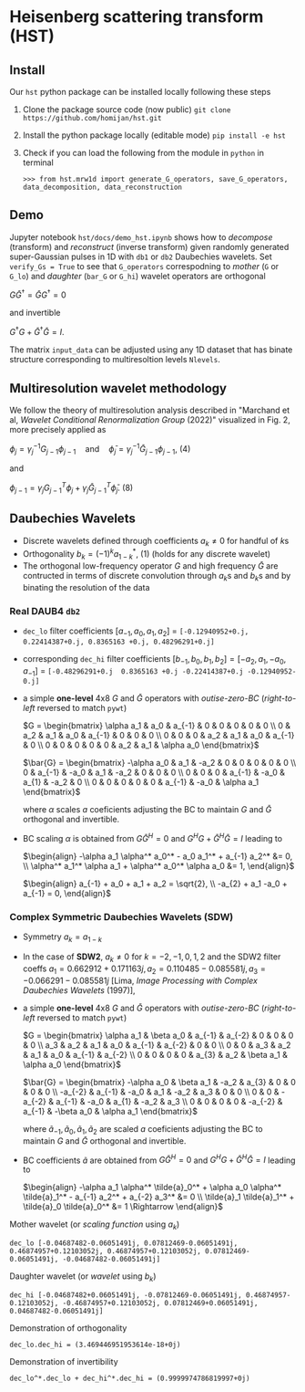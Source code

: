# Heisenberg scattering transform (HST)

## Install

Our `hst` python package can be installed locally following these steps

1. Clone the package source code (now public) `git clone https://github.com/homijan/hst.git`

2. Install the python package locally (editable mode) `pip install -e hst`

3. Check if you can load the following from the module in `python` in terminal

   `>>> from hst.mrw1d import generate_G_operators, save_G_operators, data_decomposition, data_reconstruction`

## Demo

Jupyter notebook `hst/docs/demo_hst.ipynb` shows how to *decompose* (transform) and *reconstruct* (inverse transform) given randomly generated super-Gaussian pulses in 1D with `db1` or `db2` Daubechies wavelets. Set `verify_Gs = True` to see that `G_operators` correspodning to *mother* (`G` or `G_lo`) and *daughter* (`bar_G` or `G_hi`) wavelet operators are orthogonal

$`G \bar{G}^{\dagger} = \bar{G} G^{\dagger} = 0`$

and invertible

$`G^{\dagger}G + \bar{G}^{\dagger}\bar{G} = I.`$

The matrix `input_data` can be adjusted using any 1D dataset that has binate structure corresponding to multiresoltion levels `Nlevels`. 

## Multiresolution wavelet methodology

We follow the theory of multiresolution analysis described in "Marchand et al, *Wavelet Conditional Renormalization Group* (2022)"
visualized in Fig. 2, more precisely applied as

$`\phi_j = \gamma_j^{-1} G_{j-1} \phi_{j-1} \quad\text{and}\quad \bar{\phi}_j = \gamma_j^{-1} \bar{G}_{j-1} \phi_{j-1},~(4)`$

and

$`\phi_{j-1} = \gamma_j G_{j-1}^T \phi_j + \gamma_j \bar{G}_{j-1}^T \bar{\phi}_j.~(8)`$
## Daubechies Wavelets
- Discrete wavelets defined through coefficients $`a_k \neq 0`$ for handful of $k$s
- Orthogonality $`b_k = (-1)^k a^*_{1-k},~(1)`$ (holds for any discrete wavelet)
- The orthogonal low-frequency operator $G$ and high frequency $\bar{G}$ are contructed in terms of discrete convolution through $`a_k`$s and $`b_k`$s and by binating the resolution of the data  

### Real DAUB4 `db2`
- `dec_lo` filter coefficients $`[a_{-1}, a_0, a_1, a_2]`$ = `[-0.12940952+0.j, 0.22414387+0.j, 0.8365163 +0.j, 0.48296291+0.j]`
- corresponding `dec_hi` filter coefficients $`[b_{-1}, b_0, b_1, b_2] = [-a_{2}, a_1, -a_0, a_{-1}]`$ = `[-0.48296291+0.j  0.8365163 +0.j -0.22414387+0.j -0.12940952-0.j]`
- a simple **one-level** 4x8 $G$ and $\bar{G}$ operators with *outise-zero-BC* (*right-to-left* reversed to match `pywt`)

  $`G = \begin{bmatrix}
  \alpha a_1 & a_0 & a_{-1} & 0 & 0 & 0 & 0 & 0
  \\
  0 & a_2 & a_1 & a_0 & a_{-1} & 0 & 0 & 0
  \\
  0 & 0 & 0 & a_2 & a_1 & a_0 & a_{-1} & 0
  \\
  0 & 0 & 0 & 0 & 0 & a_2 & a_1 & \alpha a_0
  \end{bmatrix}`$

  $`\bar{G} = \begin{bmatrix}
  -\alpha a_0 & a_1 & -a_2 & 0 & 0 & 0 & 0 & 0
  \\
  0 & a_{-1} & -a_0 & a_1 & -a_2 & 0 & 0 & 0
  \\
  0 & 0 & 0 & a_{-1} & -a_0 & a_{1} & -a_2 & 0
  \\
  0 & 0 & 0 & 0 & 0 & a_{-1} & -a_0 & \alpha a_1
  \end{bmatrix}`$

  where $`\alpha`$ scales $a$ coeficients adjusting the BC to maintain $G$ and $\bar{G}$ orthogonal and invertible. 

- BC scaling $\alpha$ is obtained from $`G\bar{G}^H = 0`$ and $`G^{H}G + \bar{G}^{H} \bar{G} = I`$ leading to

  $`\begin{align}
  -\alpha a_1 \alpha^* a_0^* - a_0 a_1^* + a_{-1} a_2^* &= 0,
  \\
  \alpha^* a_1^* \alpha a_1 + \alpha^* a_0^* \alpha a_0 &= 1,
  \end{align}`$
  
  $`\begin{align}
  a_{-1} + a_0 + a_1 + a_2 = \sqrt{2},
  \\
  -a_{2} + a_1 -a_0 + a_{-1} = 0,
  \end{align}`$
  
### Complex Symmetric Daubechies Wavelets (SDW)

- Symmetry $`a_k = a_{1-k}`$
- In the case of **SDW2**, $`a_k \neq 0`$ for $`k = -2, -1, 0, 1, 2`$ and the SDW2 filter coeffs $`a_1 = 0.662912+0.171163j, a_2 = 0.110485-0.085581j, a_3 = -0.066291-0.085581j`$ [Lima, *Image Processing with Complex Daubechies Wavelets* (1997)],
- a simple **one-level** 4x8 $G$ and $\bar{G}$ operators with *outise-zero-BC* (*right-to-left* reversed to match `pywt`)

  $`G = \begin{bmatrix}
  \alpha a_1 & \beta a_0 & a_{-1} & a_{-2} & 0 & 0 & 0 & 0
  \\
  a_3 & a_2 & a_1 & a_0 & a_{-1} & a_{-2} & 0 & 0
  \\
  0 & 0 & a_3 & a_2 & a_1 & a_0 & a_{-1} & a_{-2}
  \\
  0 & 0 & 0 & 0 & a_{3} & a_2 & \beta a_1 & \alpha a_0
  \end{bmatrix}`$

  $`\bar{G} = \begin{bmatrix}
  -\alpha a_0 & \beta a_1 & -a_2 & a_{3} & 0 & 0 & 0 & 0
  \\
  -a_{-2} & a_{-1} & -a_0 & a_1 & -a_2 & a_3 & 0 & 0
  \\
  0 & 0 & -a_{-2} & a_{-1} & -a_0 & a_{1} & -a_2 & a_3
  \\
  0 & 0 & 0 & 0 & -a_{-2} & a_{-1} & -\beta a_0 & \alpha a_1
  \end{bmatrix}`$

  where $`\tilde{a}_{-1}, \tilde{a}_0, \tilde{a}_1, \tilde{a}_2`$ are scaled $a$ coeficients adjusting the BC to maintain $G$ and $\bar{G}$ orthogonal and invertible. 

- BC coefficients $\tilde{a}$ are obtained from $`G\bar{G}^H = 0`$ and $`G^{H}G + \bar{G}^{H} \bar{G} = I`$ leading to

  $`\begin{align}
  -\alpha a_1 \alpha^* \tilde{a}_0^* + \alpha a_0 \alpha^* \tilde{a}_1^* - a_{-1} a_2^* + a_{-2} a_3^* &= 0
  \\
  \tilde{a}_1 \tilde{a}_1^* + \tilde{a}_0 \tilde{a}_0^* &= 1 \Rightarrow 
  \end{align}`$

Mother wavelet (or *scaling function* using $`a_k`$)

`dec_lo [-0.04687482-0.06051491j, 0.07812469-0.06051491j, 0.46874957+0.12103052j, 0.46874957+0.12103052j, 0.07812469-0.06051491j, -0.04687482-0.06051491j]`

Daughter wavelet (or *wavelet* using $`b_k`$)

`dec_hi [-0.04687482+0.06051491j, -0.07812469-0.06051491j, 0.46874957-0.12103052j, -0.46874957+0.12103052j, 0.07812469+0.06051491j, 0.04687482-0.06051491j]`

Demonstration of orthogonality 

`dec_lo.dec_hi = (3.469446951953614e-18+0j)`

Demonstration of invertibility

`dec_lo^*.dec_lo + dec_hi^*.dec_hi = (0.9999974786819997+0j)`

